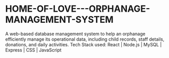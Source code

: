 # HOME-OF-LOVE---ORPHANAGE-MANAGEMENT-SYSTEM
A web-based database management system to help an orphanage efficiently manage its operational data, including child records, staff details, donations, and daily activities. Tech Stack used: React | Node.js | MySQL | Express | CSS | JavaScript
